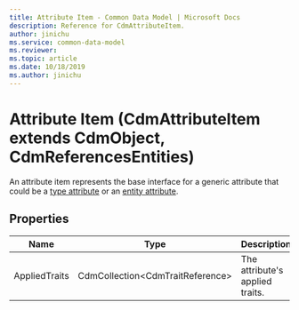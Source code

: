 ```yaml
---
title: Attribute Item - Common Data Model | Microsoft Docs
description: Reference for CdmAttributeItem.
author: jinichu
ms.service: common-data-model
ms.reviewer: 
ms.topic: article
ms.date: 10/18/2019
ms.author: jinichu
---
```


# Attribute Item (CdmAttributeItem extends CdmObject, CdmReferencesEntities)

An attribute item represents the base interface for a generic attribute that could be a [type attribute](typeattribute.md) or an [entity attribute](entityattribute.md).

## Properties
|Name|Type|Description|
|---|---|---|
|AppliedTraits|CdmCollection\<CdmTraitReference>|The attribute's applied traits.|

